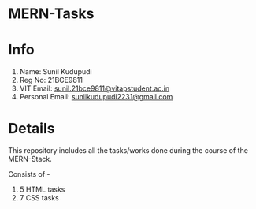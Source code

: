 # MERN-Tasks

# Info
1) Name: Sunil Kudupudi
2) Reg No: 21BCE9811
3) VIT Email: sunil.21bce9811@vitapstudent.ac.in
4) Personal Email: sunilkudupudi2231@gmail.com

# Details
This repository includes all the tasks/works done during the course of the MERN-Stack.

Consists of - 
1) 5 HTML tasks
2) 7 CSS tasks
